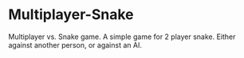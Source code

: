 # Multiplayer-Snake
Multiplayer vs. Snake game.
A simple game for 2 player snake. Either against another person, or against an AI.

